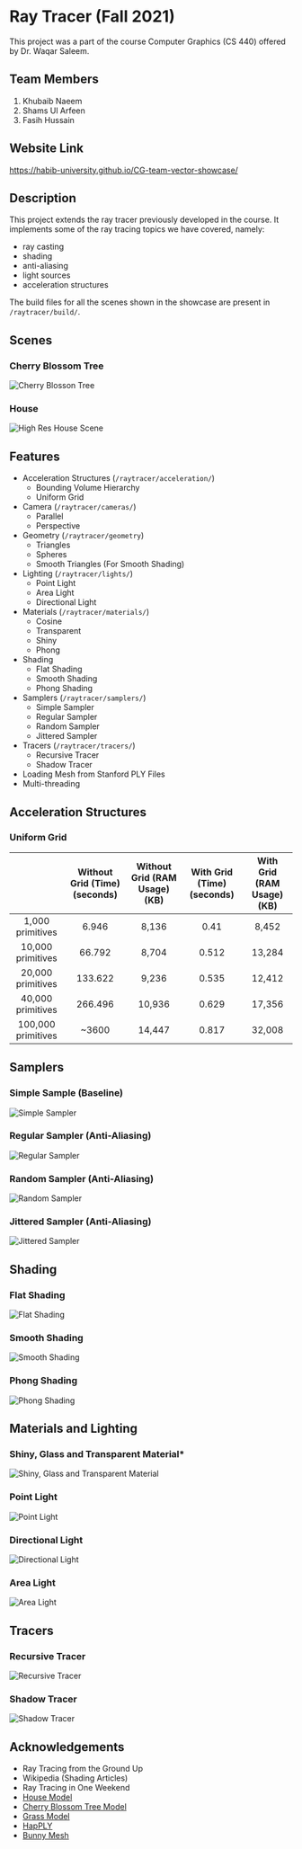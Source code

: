 # Ray Tracer (Fall 2021)

This project was a part of the course Computer Graphics (CS 440) offered by Dr. Waqar Saleem.

## Team Members
1. Khubaib Naeem
2. Shams Ul Arfeen
3. Fasih Hussain

## Website Link
https://habib-university.github.io/CG-team-vector-showcase/

## Description
This project extends the ray tracer previously developed in the course. It implements some of the ray tracing topics we have covered, namely:
- ray casting
- shading
- anti-aliasing
- light sources
- acceleration structures

The build files for all the scenes shown in the showcase are present in `/raytracer/build/`.

## Scenes
### Cherry Blossom Tree
![Cherry Blosson Tree](/Showcase/images/tree%20highres.png)

### House
![High Res House Scene](/Showcase/images/HouseScene.png)

## Features
- Acceleration Structures (`/raytracer/acceleration/`)
    * Bounding Volume Hierarchy
    * Uniform Grid
- Camera (`/raytracer/cameras/`)
    * Parallel
    * Perspective
- Geometry (`/raytracer/geometry`)
    * Triangles
    * Spheres
    * Smooth Triangles (For Smooth Shading)
- Lighting (`/raytracer/lights/`)
    * Point Light
    * Area Light
    * Directional Light
- Materials (`/raytracer/materials/`)
    * Cosine
    * Transparent
    * Shiny
    * Phong
- Shading
    * Flat Shading
    * Smooth Shading
    * Phong Shading
- Samplers (`/raytracer/samplers/`)
    * Simple Sampler
    * Regular Sampler
    * Random Sampler
    * Jittered Sampler
- Tracers (`/raytracer/tracers/`)
    * Recursive Tracer
    * Shadow Tracer
- Loading Mesh from Stanford PLY Files
- Multi-threading

## Acceleration Structures
### Uniform Grid
|                    | Without Grid (Time)(seconds) | Without Grid (RAM Usage)(KB) | With Grid (Time)(seconds) | With Grid (RAM Usage)(KB) |
|:------------------:|:----------------------------:|:----------------------------:|:-------------------------:|:-------------------------:|
|  1,000 primitives  |             6.946            |             8,136            |            0.41           |           8,452           |
|  10,000 primitives |            66.792            |             8,704            |           0.512           |           13,284          |
|  20,000 primitives |            133.622           |             9,236            |           0.535           |           12,412          |
|  40,000 primitives |            266.496           |            10,936            |           0.629           |           17,356          |
| 100,000 primitives |             ~3600            |            14,447            |           0.817           |           32,008          |


## Samplers
### Simple Sample (Baseline)
![Simple Sampler](/Showcase/images/Simple.jpeg)

### Regular Sampler (Anti-Aliasing)
![Regular Sampler](/Showcase/images/Regular.jpeg)

### Random Sampler (Anti-Aliasing)
![Random Sampler](/Showcase/images/Random.jpeg)

### Jittered Sampler (Anti-Aliasing)
![Jittered Sampler](/Showcase/images/Jittered.jpeg)

## Shading
### Flat Shading
![Flat Shading](/Showcase/images/Flat%20Shading.jpeg)

### Smooth Shading
![Smooth Shading](/Showcase/images/Smooth%20Shading.jpeg)

### Phong Shading
![Phong Shading](/Showcase/images/LowResScene.png)

## Materials and Lighting
### Shiny, Glass and Transparent Material\*
![Shiny, Glass and Transparent Material](/Showcase/images/Shiny,Glass,Transparent.png)

### Point Light
![Point Light](/Showcase/images/Point%20Light.png)

### Directional Light
![Directional Light](/Showcase/images/DirectionalLightRecursive.png)

### Area Light
![Area Light](/Showcase/images/AreaLight.png)

## Tracers
### Recursive Tracer
![Recursive Tracer](/Showcase/images/DirectionalLightRecursive.png)

### Shadow Tracer
![Shadow Tracer](/Showcase/images/DirectionalLightShadow.png)

## Acknowledgements
- Ray Tracing from the Ground Up
- Wikipedia (Shading Articles)
- Ray Tracing in One Weekend
- [House Model](https://free3d.com/3d-model/house-61304.html)
- [Cherry Blossom Tree Model](https://www.turbosquid.com/3d-models/xfrogplants-weeping-cherry-prunus-pendula-3d-model-1737617)
- [Grass Model](https://www.cgtrader.com/free-3d-models/plant/grass/green-lawn-8d4341d7-6281-40e9-8872-d429512a3b3b)
- [HapPLY](https://www.cgtrader.com/free-3d-models/plant/grass/green-lawn-8d4341d7-6281-40e9-8872-d429512a3b3b)
- [Bunny Mesh](http://graphics.stanford.edu/data/3Dscanrep/?)
